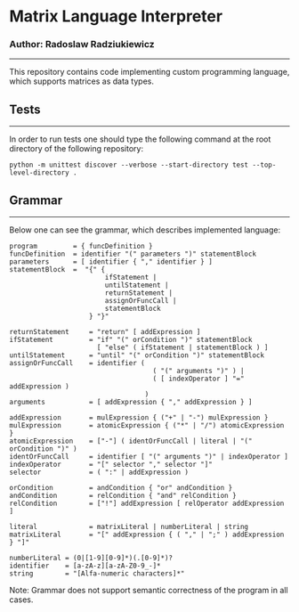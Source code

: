 # Matrix Language Interpreter

### Author: Radoslaw Radziukiewicz

---

This repository contains code implementing custom 
programming language, which supports matrices 
as data types.

## Tests

---

In order to run tests one should type the following command 
at the root directory of the following repository:

```shell
python -m unittest discover --verbose --start-directory test --top-level-directory .
```

## Grammar 

---

Below one can see the grammar, which describes implemented language:


```
program         = { funcDefinition }
funcDefinition  = identifier "(" parameters ")" statementBlock
parameters      = [ identifier { "," identifier } ] 
statementBlock  =  "{" {
                        ifStatement |
                        untilStatement |
                        returnStatement |
                        assignOrFuncCall |
                        statementBlock
                    } "}"

returnStatement     = "return" [ addExpression ]
ifStatement         = "if" "(" orCondition ")" statementBlock
                      [ "else" ( ifStatement | statementBlock ) ]
untilStatement      = "until" "(" orCondition ")" statementBlock
assignOrFuncCall    = identifier ( 
                                    ( "(" arguments ")" ) |
                                    ( [ indexOperator ] "=" addExpression )
                                  )
arguments           = [ addExpression { "," addExpression } ]

addExpression       = mulExpression { ("+" | "-") mulExpression }
mulExpression       = atomicExpression { ("*" | "/") atomicExpression }
atomicExpression    = ["-"] ( identOrFuncCall | literal | "(" orCondition ")" )
identOrFuncCall     = identifier [ "(" arguments ")" | indexOperator ]
indexOperator       = "[" selector "," selector "]"
selector            = ( ":" | addExpression )

orCondition         = andCondition { "or" andCondition }
andCondition        = relCondition { "and" relCondition }
relCondition        = ["!"] addExpression [ relOperator addExpression ]

literal             = matrixLiteral | numberLiteral | string
matrixLiteral       = "[" addExpression { ( "," | ";" ) addExpression } "]"

numberLiteral = (0|[1-9][0-9]*)(.[0-9]*)?
identifier    = [a-zA-z][a-zA-Z0-9_-]*
string        = "[Alfa-numeric characters]*"
```

Note: Grammar does not support semantic correctness of the program in all cases.


